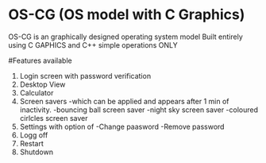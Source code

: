 # OS-CG (OS model with C Graphics)
OS-CG is an graphically designed operating system model 
Built entirely using C GAPHICS and C++ simple operations ONLY

#Features available
1. Login screen with password verification
2. Desktop View
3. Calculator
4. Screen savers 
    -which can be applied and appears after 1 min of inactivity.
    -bouncing ball screen saver
    -night sky screen saver
    -coloured cirlcles screen saver
5. Settings with option of
    -Change paasword
    -Remove password
6. Logg off
7. Restart
8. Shutdown
